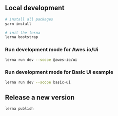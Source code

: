 ## Local development

```bash
# install all packages
yarn install

# init the lerna
lerna bootstrap
```

### Run development mode for Awes.io/Ui
```bash
lerna run dev --scope @awes-io/ui
```

### Run development mode for Basic Ui example 
```bash
lerna run dev --scope basic-ui
```


## Release a new version

```bash
lerna publish
```